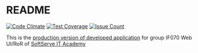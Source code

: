 # README
[![Code Climate](https://codeclimate.com/github/Kotany-IF070-WebUI-RoR/NewVasjuky/badges/gpa.svg)](https://codeclimate.com/github/Kotany-IF070-WebUI-RoR/NewVasjuky)
[![Test Coverage](https://codeclimate.com/github/Kotany-IF070-WebUI-RoR/NewVasjuky/badges/coverage.svg)](https://codeclimate.com/github/Kotany-IF070-WebUI-RoR/NewVasjuky/coverage)
[![Issue Count](https://codeclimate.com/github/Kotany-IF070-WebUI-RoR/NewVasjuky/badges/issue_count.svg)](https://codeclimate.com/github/Kotany-IF070-WebUI-RoR/NewVasjuky)

This is the [production version of developed application](http://whispering-wave-20431.herokuapp.com) for group IF070 Web UI/RoR of [SoftServe IT Аcademy](https://softserve.ua/en/university/it-academy/)
